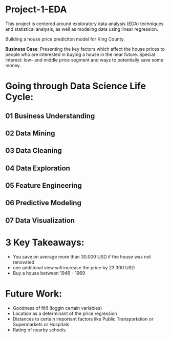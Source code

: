 # Project-1-EDA
This project is centered around exploratory data analysis (EDA) techniques and statistical analysis, as well as modeling data using linear regression.

Building a house price prediciton model for King County.

**Business Case**: Presenting the key factors which affect the house prices to people who are interested in buying a house in the near future. Special interest: low- and middle price segment and ways to potentially save some money.

# Going through Data Science Life Cycle:

 ## 01 Business Understanding
 ## 02 Data Mining
 ## 03 Data Cleaning
 ## 04 Data Exploration
 ## 05 Feature Engineering
 ## 06 Predictive Modeling
 ## 07 Data Visualization
 
# 3 Key Takeaways:
  * You save on average more than 30.000 USD if the house was not renovated
  * one additional view will increase the price by 23.300 USD
  * Buy a house between 1946 - 1969
  
# Future Work:
* Goodness of fit!! (loggin certain variables)
* Location as a determinant of the price regression
* Distances to certain important factors like Public Transportation or Supermarkets or Hospitals
* Rating of nearby schools


